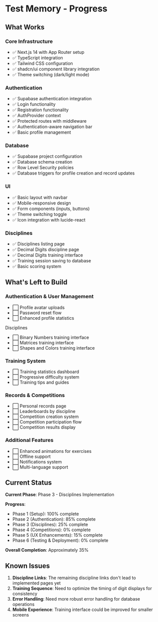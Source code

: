 # Test Memory - Progress

## What Works

### Core Infrastructure

- ✅ Next.js 14 with App Router setup
- ✅ TypeScript integration
- ✅ Tailwind CSS configuration
- ✅ shadcn/ui component library integration
- ✅ Theme switching (dark/light mode)

### Authentication

- ✅ Supabase authentication integration
- ✅ Login functionality
- ✅ Registration functionality
- ✅ AuthProvider context
- ✅ Protected routes with middleware
- ✅ Authentication-aware navigation bar
- ✅ Basic profile management

### Database

- ✅ Supabase project configuration
- ✅ Database schema creation
- ✅ Row Level Security policies
- ✅ Database triggers for profile creation and record updates

### UI

- ✅ Basic layout with navbar
- ✅ Mobile-responsive design
- ✅ Form components (inputs, buttons)
- ✅ Theme switching toggle
- ✅ Icon integration with lucide-react

### Disciplines

- ✅ Disciplines listing page
- ✅ Decimal Digits discipline page
- ✅ Decimal Digits training interface
- ✅ Training session saving to database
- ✅ Basic scoring system

## What's Left to Build

### Authentication & User Management

- ⬜ Profile avatar uploads
- ⬜ Password reset flow
- ⬜ Enhanced profile statistics

 Disciplines

- ⬜ Binary Numbers training interface
- ⬜ Matrices training interface
- ⬜ Shapes and Colors training interface

### Training System

- ⬜ Training statistics dashboard
- ⬜ Progressive difficulty system
- ⬜ Training tips and guides

### Records & Competitions

- ⬜ Personal records page
- ⬜ Leaderboards by discipline
- ⬜ Competition creation system
- ⬜ Competition participation flow
- ⬜ Competition results display

### Additional Features

- ⬜ Enhanced animations for exercises
- ⬜ Offline support
- ⬜ Notifications system
- ⬜ Multi-language support

## Current Status

**Current Phase**: Phase 3 - Disciplines Implementation

**Progress**:

- Phase 1 (Setup): 100% complete
- Phase 2 (Authentication): 85% complete
- Phase 3 (Disciplines): 25% complete
- Phase 4 (Competitions): 0% complete
- Phase 5 (UX Enhancements): 15% complete
- Phase 6 (Testing & Deployment): 0% complete

**Overall Completion**: Approximately 35%

## Known Issues

1. **Discipline Links**: The remaining discipline links don't lead to implemented pages yet
2. **Training Sequence**: Need to optimize the timing of digit displays for consistency
3. **Error Handling**: Need more robust error handling for database operations
4. **Mobile Experience**: Training interface could be improved for smaller screens
